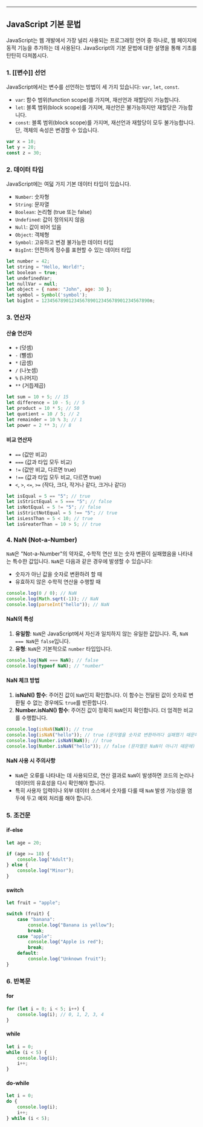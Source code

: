 
---
## JavaScript 기본 문법

JavaScript는 웹 개발에서 가장 널리 사용되는 프로그래밍 언어 중 하나로, 웹 페이지에 동적 기능을 추가하는 데 사용된다. JavaScript의 기본 문법에 대한 설명을 통해 기초를 탄탄히 다져봅시다.

### 1. [[변수]] 선언

JavaScript에서는 변수를 선언하는 방법이 세 가지 있습니다: `var`, `let`, `const`.

- `var`: 함수 범위(function scope)를 가지며, 재선언과 재할당이 가능합니다.
- `let`: 블록 범위(block scope)를 가지며, 재선언은 불가능하지만 재할당은 가능합니다.
- `const`: 블록 범위(block scope)를 가지며, 재선언과 재할당이 모두 불가능합니다. 단, 객체의 속성은 변경할 수 있습니다.

```javascript
var x = 10;
let y = 20;
const z = 30;
```

### 2. 데이터 타입

JavaScript에는 여덟 가지 기본 데이터 타입이 있습니다.

- `Number`: 숫자형
- `String`: 문자열
- `Boolean`: 논리형 (true 또는 false)
- `Undefined`: 값이 정의되지 않음
- `Null`: 값이 비어 있음
- `Object`: 객체형
- `Symbol`: 고유하고 변경 불가능한 데이터 타입
- `BigInt`: 안전하게 정수를 표현할 수 있는 데이터 타입

```javascript
let number = 42;
let string = "Hello, World!";
let boolean = true;
let undefinedVar;
let nullVar = null;
let object = { name: "John", age: 30 };
let symbol = Symbol('symbol');
let bigInt = 1234567890123456789012345678901234567890n;
```

### 3. 연산자

#### 산술 연산자

- `+` (덧셈)
- `-` (뺄셈)
- `*` (곱셈)
- `/` (나눗셈)
- `%` (나머지)
- `**` (거듭제곱)

```javascript
let sum = 10 + 5; // 15
let difference = 10 - 5; // 5
let product = 10 * 5; // 50
let quotient = 10 / 5; // 2
let remainder = 10 % 3; // 1
let power = 2 ** 3; // 8
```

#### 비교 연산자

- `==` (값만 비교)
- `===` (값과 타입 모두 비교)
- `!=` (값만 비교, 다르면 true)
- `!==` (값과 타입 모두 비교, 다르면 true)
- `<`, `>`, `<=`, `>=` (작다, 크다, 작거나 같다, 크거나 같다)

```javascript
let isEqual = 5 == "5"; // true
let isStrictEqual = 5 === "5"; // false
let isNotEqual = 5 != "5"; // false
let isStrictNotEqual = 5 !== "5"; // true
let isLessThan = 5 < 10; // true
let isGreaterThan = 10 > 5; // true
```

### 4. NaN (Not-a-Number)

`NaN`은 "Not-a-Number"의 약자로, 수학적 연산 또는 숫자 변환이 실패했음을 나타내는 특수한 값입니다. `NaN`은 다음과 같은 경우에 발생할 수 있습니다:

- 숫자가 아닌 값을 숫자로 변환하려 할 때
- 유효하지 않은 수학적 연산을 수행할 때

```javascript
console.log(0 / 0); // NaN
console.log(Math.sqrt(-1)); // NaN
console.log(parseInt("hello")); // NaN
```

#### NaN의 특성

1. **유일함**: `NaN`은 JavaScript에서 자신과 일치하지 않는 유일한 값입니다. 즉, `NaN === NaN`은 `false`입니다.
2. **유형**: `NaN`은 기본적으로 `number` 타입입니다.

```javascript
console.log(NaN === NaN); // false
console.log(typeof NaN); // "number"
```

#### NaN 체크 방법

1. **isNaN() 함수**: 주어진 값이 `NaN`인지 확인합니다. 이 함수는 전달된 값이 숫자로 변환될 수 없는 경우에도 `true`를 반환합니다.
2. **Number.isNaN() 함수**: 주어진 값이 정확히 `NaN`인지 확인합니다. 더 엄격한 비교를 수행합니다.

```javascript
console.log(isNaN(NaN)); // true
console.log(isNaN("hello")); // true (문자열을 숫자로 변환하려다 실패했기 때문에)
console.log(Number.isNaN(NaN)); // true
console.log(Number.isNaN("hello")); // false (문자열은 NaN이 아니기 때문에)
```

#### NaN 사용 시 주의사항

- `NaN`은 오류를 나타내는 데 사용되므로, 연산 결과로 `NaN`이 발생하면 코드의 논리나 데이터의 유효성을 다시 확인해야 합니다.
- 특히 사용자 입력이나 외부 데이터 소스에서 숫자를 다룰 때 `NaN` 발생 가능성을 염두에 두고 예외 처리를 해야 합니다.

### 5. 조건문

#### if-else

```javascript
let age = 20;

if (age >= 18) {
    console.log("Adult");
} else {
    console.log("Minor");
}
```

#### switch

```javascript
let fruit = "apple";

switch (fruit) {
    case "banana":
        console.log("Banana is yellow");
        break;
    case "apple":
        console.log("Apple is red");
        break;
    default:
        console.log("Unknown fruit");
}
```

### 6. 반복문

#### for

```javascript
for (let i = 0; i < 5; i++) {
    console.log(i); // 0, 1, 2, 3, 4
}
```

#### while

```javascript
let i = 0;
while (i < 5) {
    console.log(i);
    i++;
}
```

#### do-while

```javascript
let i = 0;
do {
    console.log(i);
    i++;
} while (i < 5);
```

